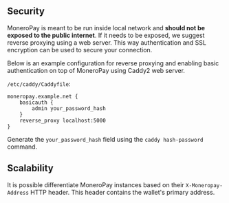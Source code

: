 ## Security
MoneroPay is meant to be run inside local network and **should not be exposed to the public internet**. If it needs to be exposed, we suggest reverse proxying using a web server. This way authentication and SSL encryption can be used to secure your connection.

Below is an example configuration for reverse proxying and enabling basic authentication on top of MoneroPay using Caddy2 web server.

`/etc/caddy/Caddyfile`:
```
moneropay.example.net {
	basicauth {
		admin your_password_hash
	}
	reverse_proxy localhost:5000
}
```
Generate the `your_password_hash` field using the `caddy hash-password` command.

## Scalability
It is possible differentiate MoneroPay instances based on their `X-Moneropay-Address` HTTP header. This header contains the wallet's primary address.
